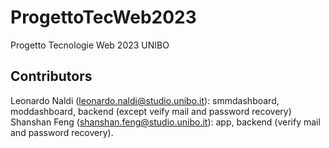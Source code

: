 # ProgettoTecWeb2023
Progetto Tecnologie Web 2023 UNIBO

## Contributors

Leonardo Naldi (leonardo.naldi@studio.unibo.it): smmdashboard, moddashboard, backend (except veify mail and password recovery)
Shanshan Feng (shanshan.feng@studio.unibo.it): app, backend (verify mail and password recovery).